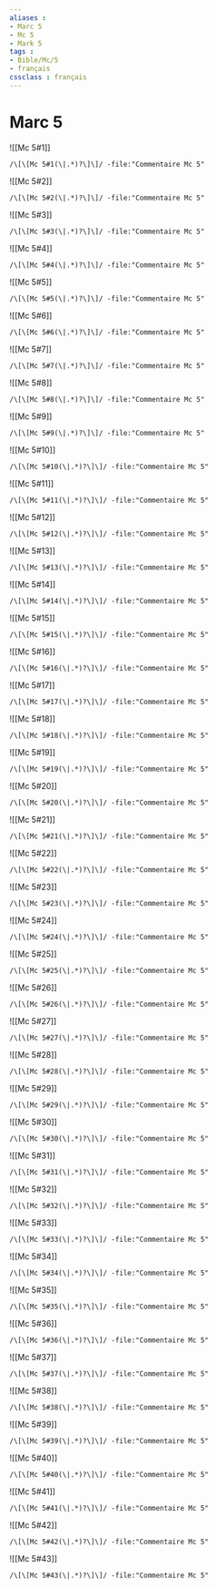 ```yaml
---
aliases : 
- Marc 5
- Mc 5
- Mark 5
tags : 
- Bible/Mc/5
- français
cssclass : français
---
```


# Marc 5

![[Mc 5#1]]

```query
/\[\[Mc 5#1(\|.*)?\]\]/ -file:"Commentaire Mc 5"
```

![[Mc 5#2]]

```query
/\[\[Mc 5#2(\|.*)?\]\]/ -file:"Commentaire Mc 5"
```

![[Mc 5#3]]

```query
/\[\[Mc 5#3(\|.*)?\]\]/ -file:"Commentaire Mc 5"
```

![[Mc 5#4]]

```query
/\[\[Mc 5#4(\|.*)?\]\]/ -file:"Commentaire Mc 5"
```

![[Mc 5#5]]

```query
/\[\[Mc 5#5(\|.*)?\]\]/ -file:"Commentaire Mc 5"
```

![[Mc 5#6]]

```query
/\[\[Mc 5#6(\|.*)?\]\]/ -file:"Commentaire Mc 5"
```

![[Mc 5#7]]

```query
/\[\[Mc 5#7(\|.*)?\]\]/ -file:"Commentaire Mc 5"
```

![[Mc 5#8]]

```query
/\[\[Mc 5#8(\|.*)?\]\]/ -file:"Commentaire Mc 5"
```

![[Mc 5#9]]

```query
/\[\[Mc 5#9(\|.*)?\]\]/ -file:"Commentaire Mc 5"
```

![[Mc 5#10]]

```query
/\[\[Mc 5#10(\|.*)?\]\]/ -file:"Commentaire Mc 5"
```

![[Mc 5#11]]

```query
/\[\[Mc 5#11(\|.*)?\]\]/ -file:"Commentaire Mc 5"
```

![[Mc 5#12]]

```query
/\[\[Mc 5#12(\|.*)?\]\]/ -file:"Commentaire Mc 5"
```

![[Mc 5#13]]

```query
/\[\[Mc 5#13(\|.*)?\]\]/ -file:"Commentaire Mc 5"
```

![[Mc 5#14]]

```query
/\[\[Mc 5#14(\|.*)?\]\]/ -file:"Commentaire Mc 5"
```

![[Mc 5#15]]

```query
/\[\[Mc 5#15(\|.*)?\]\]/ -file:"Commentaire Mc 5"
```

![[Mc 5#16]]

```query
/\[\[Mc 5#16(\|.*)?\]\]/ -file:"Commentaire Mc 5"
```

![[Mc 5#17]]

```query
/\[\[Mc 5#17(\|.*)?\]\]/ -file:"Commentaire Mc 5"
```

![[Mc 5#18]]

```query
/\[\[Mc 5#18(\|.*)?\]\]/ -file:"Commentaire Mc 5"
```

![[Mc 5#19]]

```query
/\[\[Mc 5#19(\|.*)?\]\]/ -file:"Commentaire Mc 5"
```

![[Mc 5#20]]

```query
/\[\[Mc 5#20(\|.*)?\]\]/ -file:"Commentaire Mc 5"
```

![[Mc 5#21]]

```query
/\[\[Mc 5#21(\|.*)?\]\]/ -file:"Commentaire Mc 5"
```

![[Mc 5#22]]

```query
/\[\[Mc 5#22(\|.*)?\]\]/ -file:"Commentaire Mc 5"
```

![[Mc 5#23]]

```query
/\[\[Mc 5#23(\|.*)?\]\]/ -file:"Commentaire Mc 5"
```

![[Mc 5#24]]

```query
/\[\[Mc 5#24(\|.*)?\]\]/ -file:"Commentaire Mc 5"
```

![[Mc 5#25]]

```query
/\[\[Mc 5#25(\|.*)?\]\]/ -file:"Commentaire Mc 5"
```

![[Mc 5#26]]

```query
/\[\[Mc 5#26(\|.*)?\]\]/ -file:"Commentaire Mc 5"
```

![[Mc 5#27]]

```query
/\[\[Mc 5#27(\|.*)?\]\]/ -file:"Commentaire Mc 5"
```

![[Mc 5#28]]

```query
/\[\[Mc 5#28(\|.*)?\]\]/ -file:"Commentaire Mc 5"
```

![[Mc 5#29]]

```query
/\[\[Mc 5#29(\|.*)?\]\]/ -file:"Commentaire Mc 5"
```

![[Mc 5#30]]

```query
/\[\[Mc 5#30(\|.*)?\]\]/ -file:"Commentaire Mc 5"
```

![[Mc 5#31]]

```query
/\[\[Mc 5#31(\|.*)?\]\]/ -file:"Commentaire Mc 5"
```

![[Mc 5#32]]

```query
/\[\[Mc 5#32(\|.*)?\]\]/ -file:"Commentaire Mc 5"
```

![[Mc 5#33]]

```query
/\[\[Mc 5#33(\|.*)?\]\]/ -file:"Commentaire Mc 5"
```

![[Mc 5#34]]

```query
/\[\[Mc 5#34(\|.*)?\]\]/ -file:"Commentaire Mc 5"
```

![[Mc 5#35]]

```query
/\[\[Mc 5#35(\|.*)?\]\]/ -file:"Commentaire Mc 5"
```

![[Mc 5#36]]

```query
/\[\[Mc 5#36(\|.*)?\]\]/ -file:"Commentaire Mc 5"
```

![[Mc 5#37]]

```query
/\[\[Mc 5#37(\|.*)?\]\]/ -file:"Commentaire Mc 5"
```

![[Mc 5#38]]

```query
/\[\[Mc 5#38(\|.*)?\]\]/ -file:"Commentaire Mc 5"
```

![[Mc 5#39]]

```query
/\[\[Mc 5#39(\|.*)?\]\]/ -file:"Commentaire Mc 5"
```

![[Mc 5#40]]

```query
/\[\[Mc 5#40(\|.*)?\]\]/ -file:"Commentaire Mc 5"
```

![[Mc 5#41]]

```query
/\[\[Mc 5#41(\|.*)?\]\]/ -file:"Commentaire Mc 5"
```

![[Mc 5#42]]

```query
/\[\[Mc 5#42(\|.*)?\]\]/ -file:"Commentaire Mc 5"
```

![[Mc 5#43]]

```query
/\[\[Mc 5#43(\|.*)?\]\]/ -file:"Commentaire Mc 5"
```

